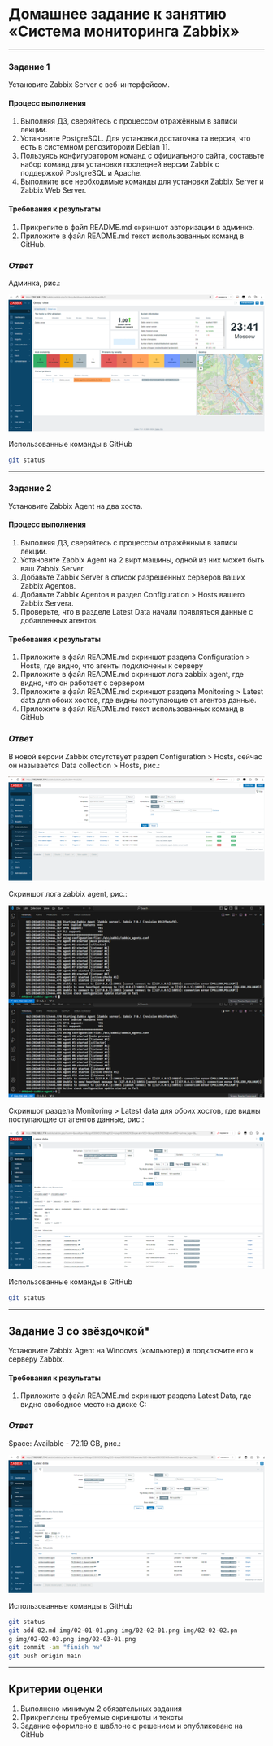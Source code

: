 # Домашнее задание к занятию «Система мониторинга Zabbix»

---

### Задание 1 

Установите Zabbix Server с веб-интерфейсом.

#### Процесс выполнения
1. Выполняя ДЗ, сверяйтесь с процессом отражённым в записи лекции.
2. Установите PostgreSQL. Для установки достаточна та версия, что есть в системном репозитороии Debian 11.
3. Пользуясь конфигуратором команд с официального сайта, составьте набор команд для установки последней версии Zabbix с поддержкой PostgreSQL и Apache.
4. Выполните все необходимые команды для установки Zabbix Server и Zabbix Web Server.

#### Требования к результаты 
1. Прикрепите в файл README.md скриншот авторизации в админке.
2. Приложите в файл README.md текст использованных команд в GitHub.

### *Ответ*

Админка, рис.:

![](./img/02-01-01.png)

Использованные команды в GitHub
```bash
git status
```

---

### Задание 2 

Установите Zabbix Agent на два хоста.

#### Процесс выполнения
1. Выполняя ДЗ, сверяйтесь с процессом отражённым в записи лекции.
2. Установите Zabbix Agent на 2 вирт.машины, одной из них может быть ваш Zabbix Server.
3. Добавьте Zabbix Server в список разрешенных серверов ваших Zabbix Agentов.
4. Добавьте Zabbix Agentов в раздел Configuration > Hosts вашего Zabbix Servera.
5. Проверьте, что в разделе Latest Data начали появляться данные с добавленных агентов.

#### Требования к результаты 
1. Приложите в файл README.md скриншот раздела Configuration > Hosts, где видно, что агенты подключены к серверу
2. Приложите в файл README.md скриншот лога zabbix agent, где видно, что он работает с сервером
3. Приложите в файл README.md скриншот раздела Monitoring > Latest data для обоих хостов, где видны поступающие от агентов данные.
4. Приложите в файл README.md текст использованных команд в GitHub

### *Ответ*

В новой версии Zabbix отсутствует раздел Configuration > Hosts, сейчас он называется Data collection > Hosts, рис.:

![](./img/02-02-01.png)

Скриншот лога zabbix agent, рис.:

![](./img/02-02-02.png)

Скриншот раздела Monitoring > Latest data для обоих хостов, где видны поступающие от агентов данные, рис.:

![](./img/02-02-03.png)

Использованные команды в GitHub
```bash
git status
```

---
## Задание 3 со звёздочкой*
Установите Zabbix Agent на Windows (компьютер) и подключите его к серверу Zabbix.

#### Требования к результаты 
1. Приложите в файл README.md скриншот раздела Latest Data, где видно свободное место на диске C:

### *Ответ*

Space: Available - 72.19 GB, рис.:

![](./img/02-03-01.png)

Использованные команды в GitHub
```bash
git status
git add 02.md img/02-01-01.png img/02-02-01.png img/02-02-02.pn
g img/02-02-03.png img/02-03-01.png
git commit -am "finish hw"
git push origin main
```

--- 

## Критерии оценки

1. Выполнено минимум 2 обязательных задания
2. Прикреплены требуемые скриншоты и тексты 
3. Задание оформлено в шаблоне с решением и опубликовано на GitHub


